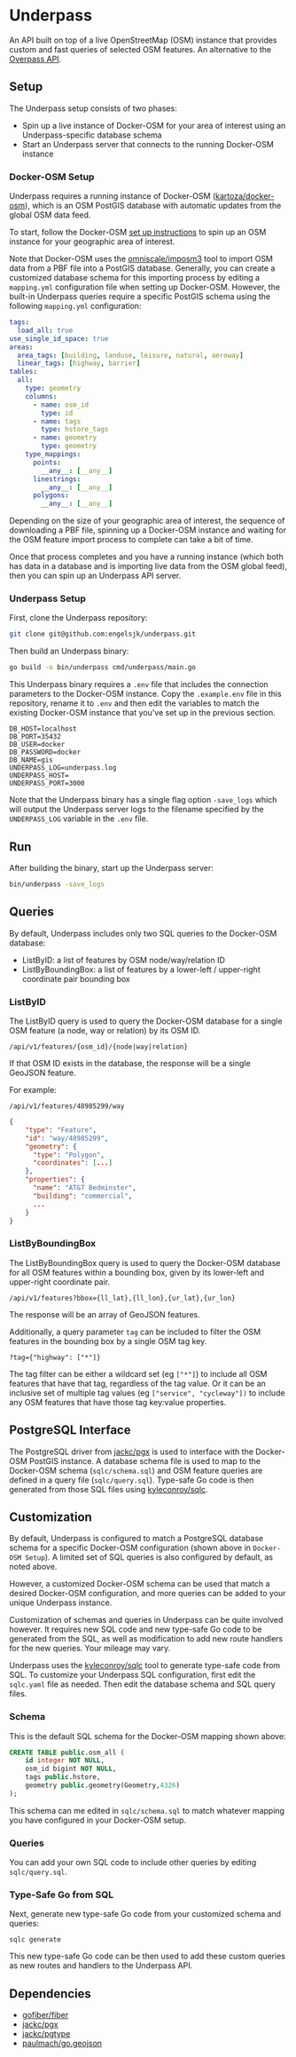 # Underpass

An API built on top of a live OpenStreetMap (OSM) instance that provides custom and fast queries of selected OSM features. An alternative to the [Overpass API](https://wiki.openstreetmap.org/wiki/Overpass_API).

## Setup

The Underpass setup consists of two phases:

* Spin up a live instance of Docker-OSM for your area of interest using an Underpass-specific database schema
* Start an Underpass server that connects to the running Docker-OSM instance

### Docker-OSM Setup

Underpass requires a running instance of Docker-OSM ([kartoza/docker-osm](https://github.com/kartoza/docker-osm)), which is an OSM PostGIS database with automatic updates from the global OSM data feed.

To start, follow the Docker-OSM [set up instructions](https://github.com/kartoza/docker-osm#quick-setup) to spin up an OSM instance for your geographic area of interest.

Note that Docker-OSM uses the [omniscale/imposm3](https://github.com/omniscale/imposm3) tool to import OSM data from a PBF file into a PostGIS database. Generally, you can create a customized database schema for this importing process by editing a ```mapping.yml``` configuration file when setting up Docker-OSM. However, the built-in Underpass queries require a specific PostGIS schema using the following ```mapping.yml``` configuration:

```yml
tags:
  load_all: true
use_single_id_space: true
areas:
  area_tags: [building, landuse, leisure, natural, aeroway]
  linear_tags: [highway, barrier]
tables:
  all:
    type: geometry
    columns:
      - name: osm_id
        type: id
      - name: tags
        type: hstore_tags
      - name: geometry
        type: geometry
    type_mappings:
      points:
        __any__: [__any__]
      linestrings:
        __any__: [__any__]
      polygons:
        __any__: [__any__]
```

Depending on the size of your geographic area of interest, the sequence of downloading a PBF file, spinning up a Docker-OSM instance and waiting for the OSM feature import process to complete can take a bit of time.

Once that process completes and you have a running instance (which both has data in a database and is importing live data from the OSM global feed), then you can spin up an Underpass API server.

### Underpass Setup

First, clone the Underpass repository:

```bash
git clone git@github.com:engelsjk/underpass.git
```

Then build an Underpass binary:

```bash
go build -o bin/underpass cmd/underpass/main.go
```

This Underpass binary requires a ```.env``` file that includes the connection parameters to the Docker-OSM instance. Copy the  ```.example.env``` file in this repository, rename it to ```.env``` and then edit the variables to match the existing Docker-OSM instance that you've set up in the previous section.

```
DB_HOST=localhost
DB_PORT=35432
DB_USER=docker
DB_PASSWORD=docker
DB_NAME=gis
UNDERPASS_LOG=underpass.log
UNDERPASS_HOST=
UNDERPASS_PORT=3000
```

Note that the Underpass binary has a single flag option ```-save_logs``` which will output the Underpass server logs to the filename specified by the ```UNDERPASS_LOG``` variable in the  ```.env``` file.

## Run

After building the binary, start up the Underpass server:

```bash
bin/underpass -save_logs
```

## Queries

By default, Underpass includes only two SQL queries to the Docker-OSM database:

* ListByID: a list of features by OSM node/way/relation ID
* ListByBoundingBox: a list of features by a lower-left / upper-right coordinate pair bounding box

### ListByID

The ListByID query is used to query the Docker-OSM database for a single OSM feature (a node, way or relation) by its OSM ID.

```
/api/v1/features/{osm_id}/{node|way|relation}
```

If that OSM ID exists in the database, the response will be a single GeoJSON feature.

For example:

```
/api/v1/features/48985299/way
```

```json
{
    "type": "Feature",
    "id": "way/48985299",
    "geometry": {
      "type": "Polygon",
      "coordinates": [...]
    },
    "properties": {
      "name": "AT&T Bedminster",
      "building": "commercial",
      ...
    }
}
```

### ListByBoundingBox

The ListByBoundingBox query is used to query the Docker-OSM database for all OSM features within a bounding box, given by its lower-left and upper-right coordinate pair.

```
/api/v1/features?bbox={ll_lat},{ll_lon},{ur_lat},{ur_lon}
```

The response will be an array of GeoJSON features.

Additionally, a query parameter ```tag``` can be included to filter the OSM features in the bounding box by a single OSM tag key.

```
?tag={"highway": ["*"]}
```

The tag filter can be either a wildcard set (eg ```["*"]```) to include all OSM features that have that tag, regardless of the tag value. Or it can be an inclusive set  of multiple tag values (eg ```["service", "cycleway"])``` to include any OSM features that have those tag key:value properties.

## PostgreSQL Interface

The PostgreSQL driver from [jackc/pgx](https://github.com/jackc/pgx) is used to interface with the Docker-OSM PostGIS instance. A database schema file is used to map to the Docker-OSM schema (```sqlc/schema.sql```) and OSM feature queries are defined in a query file (```sqlc/query.sql```). Type-safe Go code is then generated from those SQL files using [kyleconroy/sqlc](https://github.com/kyleconroy/sqlc).

## Customization

By default, Underpass is configured to match a PostgreSQL database schema for a specific Docker-OSM configuration (shown above in ```Docker-OSM Setup```). A limited set of SQL queries is also configured by default, as noted above.

However, a customized Docker-OSM schema can be used that match a desired Docker-OSM configuration, and more queries can be added to your unique Underpass instance.

Customization of schemas and queries in Underpass can be quite involved however. It requires new SQL code and new type-safe Go code to be generated from the SQL, as well as modification to add new route handlers for the new queries. Your mileage may vary.

Underpass uses the [kyleconroy/sqlc](https://github.com/kyleconroy/sqlc) tool to generate type-safe  code from SQL. To customize your Underpass SQL configuration, first edit the ```sqlc.yaml``` file as needed. Then edit the database schema and SQL query files.

### Schema

This is the default SQL schema for the Docker-OSM mapping shown above:

```sql
CREATE TABLE public.osm_all (
    id integer NOT NULL,
    osm_id bigint NOT NULL,
    tags public.hstore,
    geometry public.geometry(Geometry,4326)
);
```

This schema can me edited in ```sqlc/schema.sql``` to match whatever mapping you have configured in your Docker-OSM setup.

### Queries

You can add your own SQL code to include other queries by editing ```sqlc/query.sql```.

### Type-Safe Go from SQL

Next, generate new type-safe Go code from your customized schema and queries:

```sqlc generate```

This new type-safe Go code can be then used to add these custom queries as new routes and handlers to the Underpass API.

## Dependencies

* [gofiber/fiber](https://github.com/gofiber/fiber)
* [jackc/pgx](https://github.com/jackc/pgx)
* [jackc/pgtype](https://github.com/jackc/pgtype)
* [paulmach/go.geojson](https://github.com/paulmach/go.geojson)
